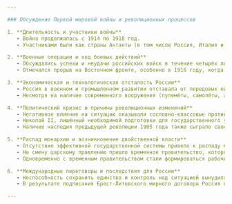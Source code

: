 ```yaml
---

### Обсуждение Первой мировой войны и революционных процессов

1. **Длительность и участники войны**  
   - Война продолжалась с 1914 по 1918 год.  
   - Участниками были как страны Антанты (в том числе Россия, Италия и другие), так и Центральные державы (Германия, Австро-Венгрия и союзники).

2. **Военные операции и ход боевых действий**  
   - Обсуждались успехи и неудачи российских войск в течение четырёх лет войны.  
   - Отмечался прорыв на Восточном фронте, особенно в 1916 году, когда российские войска пытались изменить ход боёв.

3. **Экономическая и технологическая отсталость России**  
   - Россия в военном и промышленном развитии отставала от передовых европейских стран (в разрезе развития можно говорить о разрыве в десятки лет).  
   - Несмотря на наличие современного вооружения (пулемёты, самолёты, автомобили), страна испытывала серьёзные экономические проблемы, что влияло на боеспособность армии.

4. **Политический кризис и причины революционных изменений**  
   - Негативное влияние на ситуацию оказывали сословно-классовые противоречия и неэффективное управление.  
   - Николай II, лишённый необходимой подготовки для государственного управления, не смог адекватно реагировать на нарастающие внутренние проблемы, что способствовало росту недовольства среди населения.  
   - Наличие наследия предыдущей революции 1905 года также сыграло свою роль в обострении ситуации.

5. **Распад монархии и возникновение двойственной власти**  
   - Отсутствие эффективной государственной системы привело к распаду монархии.  
   - На смену царскому правлению пришло временное правительство, которое оказалось неспособным стабилизировать ситуацию.  
   - Одновременно с временным правительством стали формироваться рабочие советы (советы), что привело к существованию двух центров власти.

6. **Международные переговоры и последствия для России**  
   - Неспособность сохранить единство и контроль над ситуацией вынудила Россию принимать условия, навязанные противником.  
   - В результате подписания Брест-Литовского мирного договора Россия потеряла значительные территории, что повлияло на дальнейшее формирование нового государственного устройства (например, на возникновение независимой Украины).

---
```

